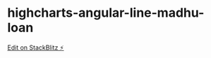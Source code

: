 # highcharts-angular-line-madhu-loan

[Edit on StackBlitz ⚡️](https://stackblitz.com/edit/highcharts-angular-line-madhu-yzuw4n)